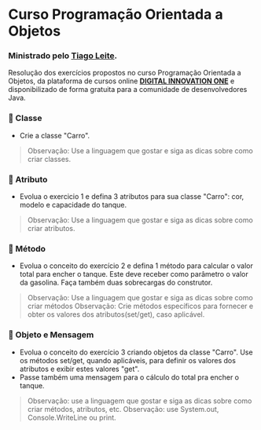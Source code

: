 # Curso Programação Orientada a Objetos
### Ministrado pelo [Tiago Leite](https://github.com/tlcdio).

Resolução dos exercícios propostos no curso Programação Orientada a Objetos, da plataforma de cursos online **[DIGITAL INNOVATION ONE](https://dio.me/sign-up?ref=5ELSE53ECK)** e disponibilizado de forma gratuita para a comunidade de desenvolvedores Java.

### 🔸 Classe
* Crie a classe "Carro".
> Observação: Use a linguagem que gostar e siga as dicas sobre como criar classes.

### 🔸 Atributo
* Evolua o exercicio 1 e defina 3 atributos para sua classe "Carro": cor, modelo e capacidade do tanque.

> Observação: Use a linguagem que gostar e siga as dicas sobre como criar atributos.

### 🔸 Método
* Evolua o conceito do exercício 2 e defina 1 método para calcular o valor total  para encher o tanque. Este deve receber como parâmetro o valor da gasolina. Faça também duas sobrecargas do construtor.

> Observação: Use a linguagem que gostar e siga as dicas sobre como criar métodos
> Observação: Crie métodos específicos para fornecer e obter os valores dos atributos(set/get), caso aplicável. 

### 🔸 Objeto e Mensagem
* Evolua o conceito do exercício 3 criando objetos da classe "Carro". Use os métodos set/get, quando aplicáveis, para definir os valores dos atributos e exibir estes valores "get". 
* Passe também uma mensagem para o cálculo do total pra encher o tanque.

> Observação: use a linguagem que gostar e siga as dicas sobre como criar métodos, atributos, etc.
> Observação: use System.out, Console.WriteLine ou print.


